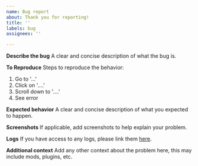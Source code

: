 ```yaml
---
name: Bug report
about: Thank you for reporting!
title: ''
labels: bug
assignees: ''

---
```


**Describe the bug**
A clear and concise description of what the bug is.

**To Reproduce**
Steps to reproduce the behavior:
1. Go to '...'
2. Click on '....'
3. Scroll down to '....'
4. See error

**Expected behavior**
A clear and concise description of what you expected to happen.

**Screenshots**
If applicable, add screenshots to help explain your problem.

**Logs**
If you have access to any logs, please link them [here](https://gist.github.com/).

**Additional context**
Add any other context about the problem here, this may include mods, plugins, etc.
